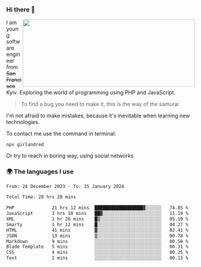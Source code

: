 ### Hi there 👋  

<img align='right' src="https://github-readme-stats.vercel.app/api?username=girlandred&count_private=true&show_icons=true&include_all_commits=true&hide_rank=true&hide_title=true&theme=buefy&card_width=300" width=460 height=180>


I am young software engineer from ~~San Francisco~~ Kyiv. Exploring the world of programming using PHP and JavaScript.


> To find a bug you need to make it, this is the way of the samurai



I'm not afraid to make mistakes, because it's inevitable when learning new technologies.

To contact me use the command in terminal:

```
npx girlandred
```

Or try to reach in boring way, using social networks


### 🌍 The languages I use

<!--START_SECTION:waka-->

```txt
From: 24 December 2023 - To: 15 January 2024

Total Time: 28 hrs 20 mins

PHP              21 hrs 12 mins  ██████████████████▓░░░░░░   74.85 %
JavaScript       3 hrs 10 mins   ██▓░░░░░░░░░░░░░░░░░░░░░░   11.19 %
XML              1 hr 26 mins    █▒░░░░░░░░░░░░░░░░░░░░░░░   05.10 %
Smarty           1 hr 12 mins    █░░░░░░░░░░░░░░░░░░░░░░░░   04.27 %
HTML             41 mins         ▓░░░░░░░░░░░░░░░░░░░░░░░░   02.41 %
JSON             13 mins         ▒░░░░░░░░░░░░░░░░░░░░░░░░   00.78 %
Markdown         9 mins          ░░░░░░░░░░░░░░░░░░░░░░░░░   00.58 %
Blade Template   5 mins          ░░░░░░░░░░░░░░░░░░░░░░░░░   00.31 %
CSS              4 mins          ░░░░░░░░░░░░░░░░░░░░░░░░░   00.25 %
Text             2 mins          ░░░░░░░░░░░░░░░░░░░░░░░░░   00.13 %
```

<!--END_SECTION:waka-->
